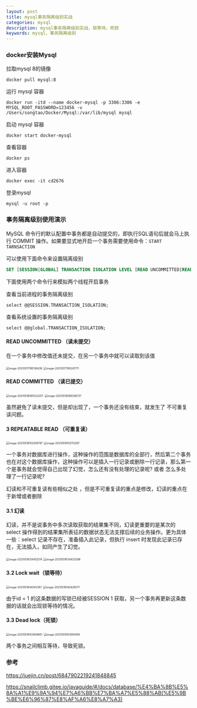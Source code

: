 ```yaml
---
layout: post
title: mysql事务隔离级别实战
categories: mysql
description: mysql事务隔离级别实战，锁等待，死锁
keywords: mysql，事务隔离级别
---
```


### docker安装Mysql

拉取mysql 8的镜像

`docker pull mysql:8`

运行 mysql 容器

`docker run -itd --name docker-mysql -p 3306:3306 -e MYSQL_ROOT_PASSWORD=123456 -v /Users/songtao/Docker/Mysql:/var/lib/mysql mysql`

启动 mysql 容器

`docker start docker-mysql`

查看容器

`docker ps`

进入容器

`docker exec -it cd2676`

登录mysql

`mysql -u root -p`



### 事务隔离级别使用演示



MySQL 命令行的默认配置中事务都是自动提交的，即执行SQL语句后就会马上执行 COMMIT 操作。如果要显式地开启一个事务需要使用命令：`START TARNSACTION`

可以使用下面命令来设置隔离级别

```sql
SET [SESSION|GLOBAL] TRANSACTION ISOLATION LEVEL [READ UNCOMMITTED|READ COMMITTED|REPEATABLE READ|SERIALIZABLE]
```

下面使用两个命令行来模拟两个线程开启事务

查看当前进程的事务隔离级别

`select @@SESSION.TRANSACTION_ISOLATION;`

查看系统设置的事务隔离级别

`select @@global.TRANSACTION_ISOLATION;`



#### READ UNCOMMITTED （读未提交）

在一个事务中修改值还未提交，在另一个事务中就可以读取到该值

<img src="/Users/songtao/Library/Application Support/typora-user-images/image-20210517195136438.png" alt="image-20210517195136438" style="zoom:50%;" />



<img src="/Users/songtao/Library/Application Support/typora-user-images/image-20210517195241771.png" alt="image-20210517195241771" style="zoom:50%;" />



#### READ COMMITTED （读已提交）



<img src="/Users/songtao/Library/Application Support/typora-user-images/image-20210518095322257.png" alt="image-20210518095322257" style="zoom:50%;" />

<img src="/Users/songtao/Library/Application Support/typora-user-images/image-20210518095356737.png" alt="image-20210518095356737" style="zoom:50%;" />



虽然避免了读未提交，但是却出现了，一个事务还没有结束，就发生了 不可重复读问题。



#### 3  REPEATABLE READ （可重复读）



<img src="/Users/songtao/Library/Application Support/typora-user-images/image-20210518102009797.png" alt="image-20210518102009797" style="zoom:50%;" />



<img src="/Users/songtao/Library/Application Support/typora-user-images/image-20210518102113297.png" alt="image-20210518102113297" style="zoom:50%;" />





一个事务对数据库进行操作，这种操作的范围是数据库的全部行，然后第二个事务也在对这个数据库操作，这种操作可以是插入一行记录或删除一行记录，那么第一个是事务就会觉得自己出现了幻觉，怎么还有没有处理的记录呢? 或者 怎么多处理了一行记录呢?

幻读和不可重复读有些相似之处 ，但是不可重复读的重点是修改，幻读的重点在于新增或者删除



#### 3.1 幻读

幻读，并不是说事务中多次读取获取的结果集不同，幻读更重要的是某次的 select 操作得到的结果集所表征的数据状态无法支撑后续的业务操作。更为具体一些：select 记录不存在，准备插入此记录，但执行 insert 时发现此记录已存在，无法插入，如同产生了幻觉。

<img src="/Users/songtao/Library/Application Support/typora-user-images/image-20210518134412074.png" alt="image-20210518134412074" style="zoom:50%;" />



<img src="/Users/songtao/Library/Application Support/typora-user-images/image-20210518134433298.png" alt="image-20210518134433298" style="zoom:50%;" />



#### 3.2 Lock wait（锁等待）

<img src="/Users/songtao/Library/Application Support/typora-user-images/image-20210518140412187.png" alt="image-20210518140412187" style="zoom:50%;" />



<img src="/Users/songtao/Library/Application Support/typora-user-images/image-20210518140429377.png" alt="image-20210518140429377" style="zoom:50%;" />





由于id = 1 的这条数据的写锁已经被SESSION 1 获取，另一个事务再更新这条数据的话就会出现锁等待的情况。



#### 3.3 Dead lock（死锁）

<img src="/Users/songtao/Library/Application Support/typora-user-images/image-20210518103936651.png" alt="image-20210518103936651" style="zoom:50%;" />



<img src="/Users/songtao/Library/Application Support/typora-user-images/image-20210518103954194.png" alt="image-20210518103954194" style="zoom:50%;" />



两个事务之间相互等待，导致死锁。





### 参考

https://juejin.cn/post/6847902219241848845

https://snailclimb.gitee.io/javaguide/#/docs/database/%E4%BA%8B%E5%8A%A1%E9%9A%94%E7%A6%BB%E7%BA%A7%E5%88%AB(%E5%9B%BE%E6%96%87%E8%AF%A6%E8%A7%A3)